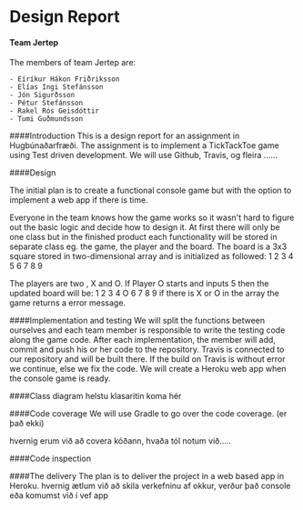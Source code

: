 # Design Report 

#### Team Jertep
The members of team Jertep are:

	- Eíríkur Hákon Friðriksson
	- Elías Ingi Stefánsson
	- Jón Sigurðsson
	- Pétur Stefánsson
	- Rakel Rós Geisdóttir
	- Tumi Guðmundsson

####Introduction
This is a design report for an assignment in Hugbúnaðarfræði. The assignment is to implement a TickTackToe game using Test driven development. We will use Github, Travis, og fleira ......

####Design

The initial plan is to create a functional console game but with the option to implement a web app if there is time. 

Everyone in the team knows how the game works so it wasn't hard to figure out the basic logic and decide how to design it. At first there will only be one class but in the finished product each functionality will be stored in separate  class eg. the game, the player and the board.
The board is a 3x3 square stored in two-dimensional array and is initialized as followed:
	1 2 3
	4 5 6
	7 8 9
	
The players are two , X and O. If Player O starts and inputs 5 then the updated board will be:
	1 2 3
	4 O 6
	7 8 9
if there is X or O in the array the game returns a error message.

####Implementation and testing
We will split the functions between ourselves and each team member is responsible to write the testing code along the game code. After each implementation, the member will add, commit and push his or her code to the repository. Travis is connected to our repository and will be built there. If the build on Travis is without error we continue, else we fix the code.
We will create a Heroku web app when the console game is ready.

####Class diagram
helstu klasaritin koma hér 


####Code coverage
We will use Gradle to go over the code coverage. (er það ekki)

hvernig erum við að covera kóðann, hvaða tól notum við.....

####Code inspection


####The delivery
The plan is to deliver the project in a web based app in Heroku. 
hvernig ætlum við að skila verkefninu af okkur, verður það console eða komumst við í vef app
